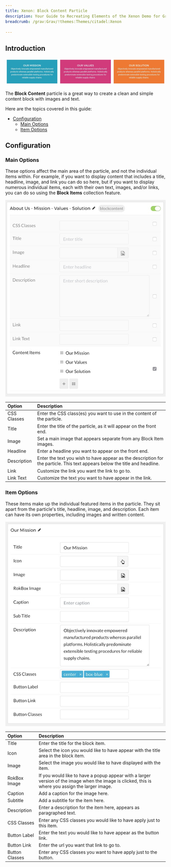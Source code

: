 ```yaml
---
title: Xenon: Block Content Particle
description: Your Guide to Recreating Elements of the Xenon Demo for Grav
breadcrumb: /grav:Grav/!themes:Themes/citadel:Xenon

---
```


## Introduction

![](assets/particle_block1.jpeg)

The **Block Content** particle is a great way to create a clean and simple content block with images and text. 

Here are the topics covered in this guide:

* [Configuration](#configuration)
    - [Main Options](#main-options)
    - [Item Options](#item-options)

## Configuration

### Main Options 

These options affect the main area of the particle, and not the individual items within. For example, if you want to display content that includes a title, headline, image, and link you can do so here, but if you want to display numerous individual items, each with their own text, images, and/or links, you can do so using the **Block Items** collection feature.

![](assets/particle_block2.jpeg)

| Option      | Description                                                                                                                 |
| :-----      | :-----                                                                                                                      |
| CSS Classes | Enter the CSS class(es) you want to use in the content of the particle.                                                     |
| Title       | Enter the title of the particle, as it will appear on the front end.                                                        |
| Image       | Set a main image that appears separate from any Block Item images.                                                          |
| Headline    | Enter a headline you want to appear on the front end.                                                                       |
| Description | Enter the text you wish to have appear as the description for the particle. This text appears below the title and headline. |
| Link        | Customize the link you want the link to go to.                                                                              |
| Link Text   | Customize the text you want to have appear in the link.                                                                     |

### Item Options

These items make up the individual featured items in the particle. They sit apart from the particle's title, headline, image, and description. Each item can have its own properties, including images and written content.

![](assets/particle_block3.jpeg)

| Option         | Description                                                                                                                                              |
| :-----         | :-----                                                                                                                                                   |
| Title          | Enter the title for the block item.                                                                                                                      |
| Icon           | Select the icon you would like to have appear with the title area in the block item.                                                                     |
| Image          | Select the image you would like to have displayed with the item.                                                                                         |
| RokBox Image   | If you would like to have a popup appear with a larger version of the image when the image is clicked, this is where you assign the larger image.        |
| Caption        | Add a caption for the image here.                                                                                                                        |
| Subtitle       | Add a subtitle for the item here.                                                                                                                        |
| Description    | Enter a description for the item here, appears as paragraphed text.                                                                                      |
| CSS Classes    | Enter any CSS classes you would like to have apply just to this item.                                                                                    |
| Button Label   | Enter the text you would like to have appear as the button link.                                                                                         |
| Button Link    | Enter the url you want that link to go to.                                                                                                               |
| Button Classes | Enter any CSS classes you want to have apply just to the button.                                                                                         |


